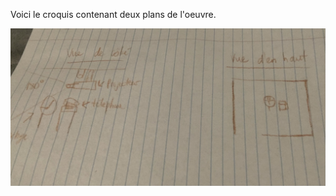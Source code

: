Voici le croquis contenant deux plans de l'oeuvre.

![description de l'oeuvre](horloge_croquis.JPG)
